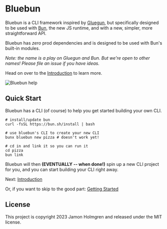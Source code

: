 # Bluebun

Bluebun is a CLI framework inspired by [Gluegun](https://github.com/infinitered/gluegun), but specifically designed to be used with [Bun](https://bun.sh), the new JS runtime, and with a new, simpler, more straightforward API.

Bluebun has _zero_ prod dependencies and is designed to be used with Bun's built-in modules.

_Note: the name is a play on Gluegun and Bun. But we're open to other names! Please file an issue if you have ideas._

Head on over to the [Introduction](docs/introduction.md) to learn more.

![Bluebun help](https://user-images.githubusercontent.com/1479215/271745279-b7b47544-01b9-40c5-b9ff-77caa51bd970.png)

## Quick Start

Bluebun has a CLI (of course) to help you get started building your own CLI.

```
# install/update bun
curl -fsSL https://bun.sh/install | bash

# use bluebun's CLI to create your new CLI
bunx bluebun new pizza # doesn't work yet!

# cd in and link it so you can run it
cd pizza
bun link
```

Bluebun will then **(EVENTUALLY -- when done!)** spin up a new CLI project for you, and you can start building your CLI right away.

Next: [Introduction](docs/introduction.md)

Or, if you want to skip to the good part: [Getting Started](docs/getting-started.md)

## License

This project is copyright 2023 Jamon Holmgren and released under the MIT license.
